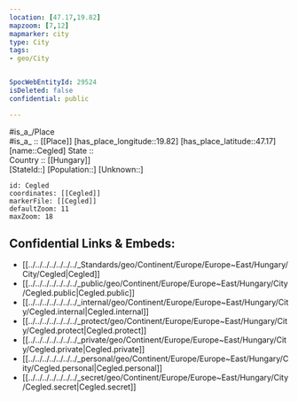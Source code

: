 ```yaml
---
location: [47.17,19.82] 
mapzoom: [7,12] 
mapmarker: city 
type: City
tags:
- geo/City


SpocWebEntityId: 29524
isDeleted: false
confidential: public

---
```

#is_a_/Place  
#is_a_ :: [[Place]] 
[has_place_longitude::19.82] 
[has_place_latitude::47.17] 
[name::Cegled] 
State ::  
Country :: [[Hungary]]  
[StateId::] 
[Population::] 
[Unknown::] 


```leaflet
id: Cegled
coordinates: [[Cegled]] 
markerFile: [[Cegled]] 
defaultZoom: 11 
maxZoom: 18
```


## Confidential Links & Embeds: 
- [[../../../../../../../_Standards/geo/Continent/Europe/Europe~East/Hungary/City/Cegled|Cegled]] 
- [[../../../../../../../_public/geo/Continent/Europe/Europe~East/Hungary/City/Cegled.public|Cegled.public]] 
- [[../../../../../../../_internal/geo/Continent/Europe/Europe~East/Hungary/City/Cegled.internal|Cegled.internal]] 
- [[../../../../../../../_protect/geo/Continent/Europe/Europe~East/Hungary/City/Cegled.protect|Cegled.protect]] 
- [[../../../../../../../_private/geo/Continent/Europe/Europe~East/Hungary/City/Cegled.private|Cegled.private]] 
- [[../../../../../../../_personal/geo/Continent/Europe/Europe~East/Hungary/City/Cegled.personal|Cegled.personal]] 
- [[../../../../../../../_secret/geo/Continent/Europe/Europe~East/Hungary/City/Cegled.secret|Cegled.secret]] 
